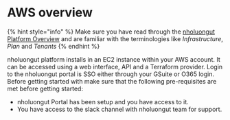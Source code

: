 # AWS overview

{% hint style="info" %}
Make sure you have read through the [nholuongut Platform Overview](https://app.gitbook.com/o/ojpRPRrP7bqrzOUuLmOz/s/TJnuruFwRFJ3A870QYpN/) and are familiar with the terminologies like _Infrastructure_, _Plan_ and _Tenants_&#x20;
{% endhint %}

nholuongut platform installs in an EC2 instance within your AWS account. It can be accessed using a web interface, API and a Terraform provider. Login to the nholuongut portal is SSO either through your GSuite or O365 login. Before getting started with make sure that the following pre-requisites are met before getting started:

* nholuongut Portal has been setup and you have access to it.
* You have access to the slack channel with nholuongut team for support.
